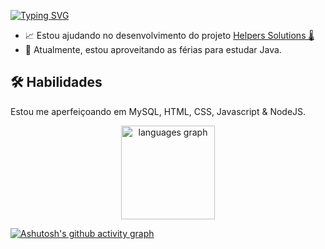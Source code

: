 



[![Typing SVG](https://readme-typing-svg.herokuapp.com/?color=f072bb&size=35&center=true&vCenter=true&width=1000&lines=Olá,+eu+sou+o+Guilherme+Fonseca;Tenho+20+anos;Estudo+Ciência+da+Computação+Em+São+Paulo,+SP)](https://git.io/typing-svg)


- 📈 Estou ajudando no desenvolvimento do projeto [Helpers Solutions 🌡](https://github.com/GustavoVFA-SPTECH/helpers-solutions)
- 📘 Atualmente, estou aproveitando as férias para estudar Java.


## 🛠 Habilidades
Estou me aperfeiçoando em MySQL, HTML, CSS, Javascript & NodeJS.

<div align="center">
<!--   <img src="https://github-readme-stats.vercel.app/api?username=GuinhoFSilva&hide_title=false&hide_rank=false&show_icons=true&include_all_commits=true&count_private=true&disable_animations=false&theme=omni&locale=pt-br&hide_border=true" height="150" alt="stats graph"  /> -->
  <img src="https://github-readme-stats.vercel.app/api/top-langs?username=GuinhoFSilva&locale=pt-br&hide_title=false&layout=compact&card_width=320&langs_count=5&theme=omni&hide_border=true" height="150" alt="languages graph"  />
</div>

[![Ashutosh's github activity graph](https://github-readme-activity-graph.vercel.app/graph?username=GuinhoFSilva&bg_color=191622&title_color=f072bb&color=ffffff&line=da69ab&point=da69ab&area=true&hide_border=true&height=400)](https://github.com/ashutosh00710/github-readme-activity-graph)






